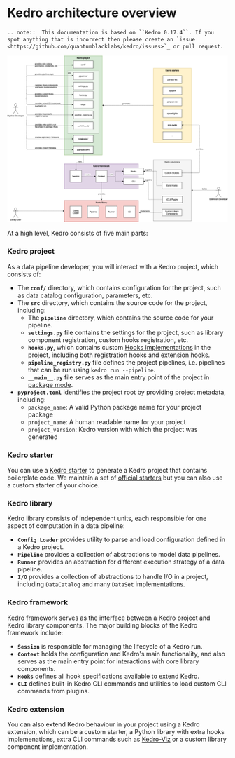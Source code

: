 # Kedro architecture overview

```eval_rst
.. note::  This documentation is based on ``Kedro 0.17.4``. If you spot anything that is incorrect then please create an `issue <https://github.com/quantumblacklabs/kedro/issues>`_ or pull request.
```

![Kedro architecture diagram](../meta/images/kedro_architecture.png)

At a high level, Kedro consists of five main parts:

### Kedro project

As a data pipeline developer, you will interact with a Kedro project, which consists of:

* The **`conf/`** directory, which contains configuration for the project, such as data catalog configuration, parameters, etc.
* The **`src`** directory, which contains the source code for the project, including:
  * The **`pipeline`**  directory, which contains the source code for your pipeline.
  * **`settings.py`** file contains the settings for the project, such as library component registration, custom hooks registration, etc.
  * **`hooks.py`**, which contains custom [Hooks implementations](../07_extend_kedro/02_hooks) in the project, including both registration hooks and extension hooks.
  * **`pipeline_registry.py`** file defines the project pipelines, i.e. pipelines that can be run using `kedro run --pipeline`.
  * **`__main__.py`** file serves as the main entry point of the project in [package mode](../03_tutorial/05_package_a_project.md#package-your-project).
* **`pyproject.toml`** identifies the project root by providing project metadata, including:
  * `package_name`: A valid Python package name for your project package
  * `project_name`: A human readable name for your project
  * `project_version`: Kedro version with which the project was generated

### Kedro starter

You can use a [Kedro starter](../02_get_started/06_starters) to generate a Kedro project that contains boilerplate  code. We maintain a set of [official starters](https://github.com/quantumblacklabs/kedro-starters/) but you can also use a custom starter of your choice.

### Kedro library

Kedro library consists of independent units, each responsible for one aspect of computation in a data pipeline:

* **`Config Loader`** provides utility to parse and load configuration defined in a Kedro project.
* **`Pipeline`** provides a collection of abstractions to model data pipelines.
* **`Runner`** provides an abstraction for different execution strategy of a data pipeline.
* **`I/O`** provides a collection of abstractions to handle I/O in a project, including `DataCatalog` and many `DataSet` implementations.

### Kedro framework

Kedro framework serves as the interface between a Kedro project and Kedro library components. The major building blocks of the Kedro framework include:

* **`Session`** is responsible for managing the lifecycle of a Kedro run.
* **`Context`** holds the configuration and Kedro's main functionality, and also serves as the main entry point for interactions with core library components.
* **`Hooks`** defines all hook specifications available to extend Kedro.
* **`CLI`** defines built-in Kedro CLI commands and utilities to load custom CLI commands from plugins.

### Kedro extension

You can also extend Kedro behaviour in your project using a Kedro extension, which can be a custom starter, a Python library with extra hooks implemenations, extra CLI commands such as [Kedro-Viz](https://github.com/quantumblacklabs/kedro-viz) or a custom library component implementation.
